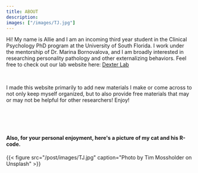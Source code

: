 ```yaml
---
title: ABOUT
description: 
images: ["/images/TJ.jpg"]
---
```


Hi! My name is Allie and I am an incoming third year student in the Clinical Psychology PhD program at the University of South Florida. I work under the mentorship of Dr. Marina Bornovalova, and I am broadly interested in researching personality pathology and other externalizing behaviors. Feel free to check out our lab website here: [Dexter Lab](https://sites.google.com/site/dexterresearchlab/home)

<br>

I made this website primarily to add new materials I make or come across to not only keep myself organized, but to also provide free materials that may or may not be helpful for other researchers! Enjoy!  

<br>
<br>
<br>

#### Also, for your personal enjoyment, here's a picture of my cat and his R-code. 



{{< figure src="/post/images/TJ.jpg" caption="Photo by Tim Mossholder on Unsplash" >}}
